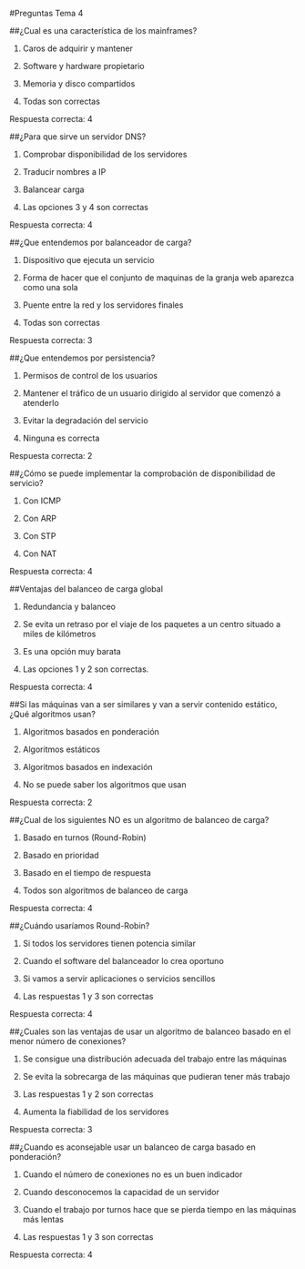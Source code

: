 #Preguntas Tema 4

##¿Cual es una característica de los mainframes?

1. Caros de adquirir y mantener

2. Software y hardware propietario

3. Memoria y disco compartidos

4. Todas son correctas

Respuesta correcta: 4

##¿Para que sirve un servidor DNS?

1. Comprobar disponibilidad de los servidores

2. Traducir nombres a IP

3. Balancear carga

4. Las opciones 3 y 4 son correctas

Respuesta correcta: 4

##¿Que entendemos por balanceador de carga?

1. Dispositivo que ejecuta un servicio

2. Forma de hacer que el conjunto de maquinas de la granja web aparezca como una sola

3. Puente entre la red y los servidores finales

4. Todas son correctas

Respuesta correcta: 3

##¿Que entendemos por persistencia?

1. Permisos de control de los usuarios

2. Mantener el tráfico de un usuario dirigido al servidor que comenzó a atenderlo

3. Evitar la degradación del servicio

4. Ninguna es correcta

Respuesta correcta: 2

##¿Cómo se puede implementar la comprobación de disponibilidad de servicio?

1. Con ICMP

2. Con ARP

3. Con STP

4. Con NAT

Respuesta correcta: 4

##Ventajas del balanceo de carga global

1. Redundancia y balanceo

2. Se evita un retraso por el viaje de los paquetes a un centro situado a miles de kilómetros

3. Es una opción muy barata

4. Las opciones 1 y 2 son correctas.

Respuesta correcta: 4

##Si las máquinas van a ser similares y van a servir contenido estático, ¿Qué algoritmos usan?

1. Algoritmos basados en ponderación

2. Algoritmos estáticos

3. Algoritmos basados en indexación

4. No se puede saber los algoritmos que usan

Respuesta correcta: 2

##¿Cual de los siguientes NO es un algoritmo de balanceo de carga?

1. Basado en turnos (Round-Robin)

2. Basado en prioridad

3. Basado en el tiempo de respuesta

4. Todos son algoritmos de balanceo de carga

Respuesta correcta: 4


##¿Cuándo usaríamos Round-Robin?

1. Si todos los servidores tienen potencia similar

2. Cuando el software del balanceador lo crea oportuno

3. Si vamos a servir aplicaciones o servicios sencillos

4. Las respuestas 1 y 3 son correctas

Respuesta correcta: 4

##¿Cuales son las ventajas de usar un algoritmo de balanceo basado en el menor número de conexiones?

1. Se consigue una distribución adecuada del trabajo entre las máquinas

2. Se evita la sobrecarga de las máquinas que pudieran tener más trabajo

3. Las respuestas 1 y 2 son correctas

4. Aumenta la fiabilidad de los servidores

Respuesta correcta: 3

##¿Cuando es aconsejable usar un balanceo de carga basado en ponderación?

1. Cuando el número de conexiones no es un buen indicador

2. Cuando desconocemos la capacidad de un servidor

3. Cuando el trabajo por turnos hace que se pierda tiempo en las máquinas más lentas

4. Las respuestas 1 y 3 son correctas

Respuesta correcta: 4
